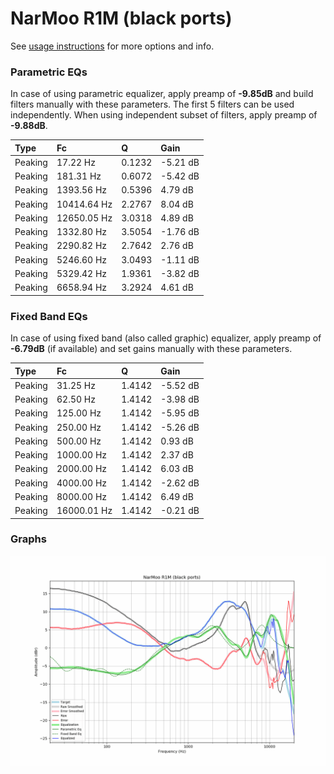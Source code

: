 # NarMoo R1M (black ports)
See [usage instructions](https://github.com/jaakkopasanen/AutoEq#usage) for more options and info.

### Parametric EQs
In case of using parametric equalizer, apply preamp of **-9.85dB** and build filters manually
with these parameters. The first 5 filters can be used independently.
When using independent subset of filters, apply preamp of **-9.88dB**.

| Type    | Fc          |      Q | Gain     |
|:--------|:------------|:-------|:---------|
| Peaking | 17.22 Hz    | 0.1232 | -5.21 dB |
| Peaking | 181.31 Hz   | 0.6072 | -5.42 dB |
| Peaking | 1393.56 Hz  | 0.5396 | 4.79 dB  |
| Peaking | 10414.64 Hz | 2.2767 | 8.04 dB  |
| Peaking | 12650.05 Hz | 3.0318 | 4.89 dB  |
| Peaking | 1332.80 Hz  | 3.5054 | -1.76 dB |
| Peaking | 2290.82 Hz  | 2.7642 | 2.76 dB  |
| Peaking | 5246.60 Hz  | 3.0493 | -1.11 dB |
| Peaking | 5329.42 Hz  | 1.9361 | -3.82 dB |
| Peaking | 6658.94 Hz  | 3.2924 | 4.61 dB  |

### Fixed Band EQs
In case of using fixed band (also called graphic) equalizer, apply preamp of **-6.79dB**
(if available) and set gains manually with these parameters.

| Type    | Fc          |      Q | Gain     |
|:--------|:------------|:-------|:---------|
| Peaking | 31.25 Hz    | 1.4142 | -5.52 dB |
| Peaking | 62.50 Hz    | 1.4142 | -3.98 dB |
| Peaking | 125.00 Hz   | 1.4142 | -5.95 dB |
| Peaking | 250.00 Hz   | 1.4142 | -5.26 dB |
| Peaking | 500.00 Hz   | 1.4142 | 0.93 dB  |
| Peaking | 1000.00 Hz  | 1.4142 | 2.37 dB  |
| Peaking | 2000.00 Hz  | 1.4142 | 6.03 dB  |
| Peaking | 4000.00 Hz  | 1.4142 | -2.62 dB |
| Peaking | 8000.00 Hz  | 1.4142 | 6.49 dB  |
| Peaking | 16000.01 Hz | 1.4142 | -0.21 dB |

### Graphs
![](./NarMoo%20R1M%20(black%20ports).png)